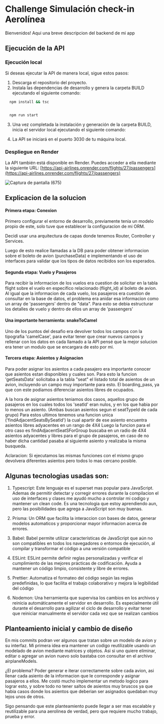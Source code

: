 # Challenge Simulación check-in Aerolínea

Bienvenidos! Aqui una breve descripcion del backend de mi app

## Ejecución de la API

### Ejecución local

Si deseas ejecutar la API de manera local, sigue estos pasos:

1. Descarga el repositorio del proyecto.
2. Instala las dependencias de desarrollo y genera la carpeta BUILD ejecutando el siguiente comando:

```bash
  npm install && tsc
  
```
```bash
  npm run start
```
3. Una vez completada la instalación y generación de la carpeta BUILD, inicia el servidor local ejecutando el siguiente comando:


4. La API se iniciará en el puerto 3030 de tu máquina local.

### Despliegue en Render

La API también está disponible en Render. Puedes acceder a ella mediante la siguiente URL: [https://api-airlines.onrender.com/flights/27/passengers](https://api-airlines.onrender.com/flights/27/passengers)

![Captura de pantalla (675)](https://github.com/valenn0101/Desafio-Api-Check-in-Bsale/assets/105892117/24887fb5-73ea-45a7-9772-aa031c0e46da)

    
## Explicacion de la solucion

#### Primera etapa: Conexion

Primero configurar el entorno de desarrollo, previamente tenia un modelo propio de este, solo tuve que establecer la configuracion de mi ORM.

Decidi usar una arquitectura de capas donde tenemos Router, Controller y Services.

Luego de esto realice llamadas a la DB para poder obtener informacion sobre el boleto de avion (purchaseData) e implementando el uso de interfaces para validar que los tipos de datos recibidos son los esperados.

#### Segunda etapa: Vuelo y Pasajeros

Para recibir la informacion de los vuelos era cuestion de solicitar en la tabla flight sobre el vuelo en especifico relacionado (flight_id) al boleto de avion.
Al igual que la informacion de cada vuelo, los pasajeros era cuestion de consultar en la base de datos, el problema era anidar esa informacion como un array de 'passengers' dentro de "data". 
Para esto se debia estructurar los detalles de vuelo y dentro de ellos un array de 'passengers'

#### Una importante herramienta: snakeToCamel

Uno de los puntos del desafio era devolver todos los campos con la tipografia 'camelCase', para evitar tener que crear nuevos campos y rellenar con los datos en cada llamado a la API pensé que la mejor solucion era tener un modulo que se encargara de esto por mi.

#### Tercera etapa: Asientos y Asignacion

Para poder asignar los asientos a cada pasajero era importante conocer que asientos estan disponibles y cuales son. Para esto la funcion 'getSeatsData' solicitaba a la tabla "seat" el listado total de asientos de un avion, incluyendo un campo muy importante para esto. El boarding_pass, ya que con este podiamos diferenciar asientos libres de ocupados.

A la hora de asignar asientos teniamos dos casos, aquellos grupo de pasajeros en los cuales todos los 'seatId' eran nulos, y en los que habia por lo menos un asiento. (Ambas buscan asientos segun el seatTypeId de cada grupo)
Para estos ultimos tenemos una funcion unica ('findAdjacentSeatsBySeatId') la cual apartir de ese asiento encuentra asientos libres adyacentes en un rango de 4X4
Luego la funcion para el otro caso es findAdjacentSeatSForGroup buscaba en un radio de 4X4 asientos adyacentes y libres para el grupo de pasajeros, en caso de no haber dicha cantidad pasaba al siguiente asiento y realizaba la misma busqueda.

Aclaracion: Si ejecutamos las mismas funciones con el mismo grupo devolvera diferentes asientos pero todos lo mas cercano posible.



## Algunas tecnologias usadas son:

1) Typescript: Este lenguaje es el superset mas popular para JavaScript. Ademas de permitir detectar y corregir errores durante la compilacion el uso de interfaces y clases me ayudó mucho a controlar mi codigo y mantener un clean code. Es una tecnologia que estoy aprendiendo aun, pero las posibilidades que agrega a JavaScript son muy buenas.

2) Prisma: Un ORM que facilita la interaccion con bases de datos, generar modelos automaticos y proporcionar mayor informacion acerca de errores.

3) Babel: Babel permite utilizar características de JavaScript que aún no son compatibles en todos los navegadores o entornos de ejecución, al compilar y transformar el código a una versión compatible

4) ESLint: ESLint permite definir reglas personalizadas y verificar el cumplimiento de las mejores prácticas de codificación. Ayuda a mantener un código limpio, consistente y libre de errores.

5) Prettier: Automatiza el formateo del código según las reglas predefinidas, lo que facilita el trabajo colaborativo y mejora la legibilidad del código

6) Nodemon: Una herramienta que supervisa los cambios en los archivos y reinicia automáticamente el servidor en desarrollo. Es especialmente útil durante el desarrollo para agilizar el ciclo de desarrollo y evitar tener que reiniciar manualmente el servidor cada vez que se realizan cambios



## Planteamiento inicial y cambio de diseño 

En mis commits podran ver algunos que tratan sobre un modelo de avion y su interfaz.
Mi primera idea era mantener un codigo reutilizable usando un modelado de avion mediante matrices y objetos. Asi si uno quiere eliminar, editar o agregar un avion nuevo solo bastaba con consultar en el archivo airplaneModels.

¿El problema? Poder generar e iterar correctamente sobre cada avion, asi llenar cada asiento de la informacion que le corresponde y asignar pasajeros a ellos. Me costó mucho implementar un metodo logico para lograr esto, y sobre todo no tener saltos de asientos muy bruscos ya que habia casos donde los asientos que deberian ser asignados quedaban muy lejos unos de otros.

Sigo pensando que este planteamiento puede llegar a ser mas escalable y reutilizable para una aerolinea de verdad, pero que requiere mucho trabajo, prueba y error.
